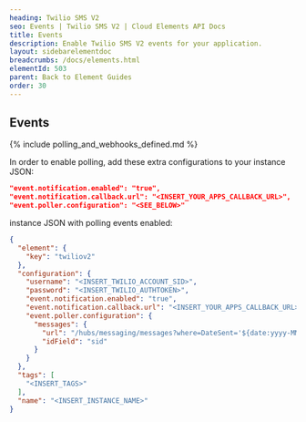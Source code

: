 ```yaml
---
heading: Twilio SMS V2
seo: Events | Twilio SMS V2 | Cloud Elements API Docs
title: Events
description: Enable Twilio SMS V2 events for your application.
layout: sidebarelementdoc
breadcrumbs: /docs/elements.html
elementId: 503
parent: Back to Element Guides
order: 30
---
```


## Events

{% include polling_and_webhooks_defined.md %}

In order to enable polling, add these extra configurations to your instance JSON:

```JSON
"event.notification.enabled": "true",
"event.notification.callback.url": "<INSERT_YOUR_APPS_CALLBACK_URL>",
"event.poller.configuration": "<SEE_BELOW>"
```

instance JSON with polling events enabled:

```json
{
  "element": {
    "key": "twiliov2"
  },
  "configuration": {
    "username": "<INSERT_TWILIO_ACCOUNT_SID>",
    "password": "<INSERT_TWILIO_AUTHTOKEN>",
    "event.notification.enabled": "true",
    "event.notification.callback.url": "<INSERT_YOUR_APPS_CALLBACK_URL>",
    "event.poller.configuration": {
      "messages": {
        "url": "/hubs/messaging/messages?where=DateSent='${date:yyyy-MM-dd'T'HH:mm:ssXXX}'",
        "idField": "sid"
      }
    }
  },
  "tags": [
    "<INSERT_TAGS>"
  ],
  "name": "<INSERT_INSTANCE_NAME>"
}
```
